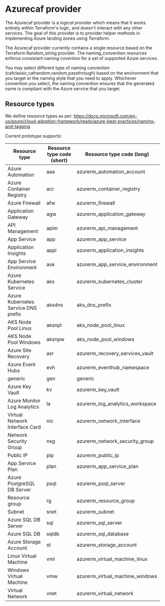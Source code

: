 # Azurecaf provider

The Azurecaf provider is a *logical provider* which means that it works entirely within Terraform's logic, and doesn't interact with any other services. The goal of this provider is to provider helper methods in implementing Azure landing zones using Terraform.

The Azurecaf provider currently contains a single resource based on the Terraform Random_string provider. The naming_convention resources enforce consistant naming covention for a set of supported Azure services.

You may select different type of naming convention (cafclassic,cafrandom,random,passthrough) based on the environment that you target or the naming style that you need to apply. Whichever convention you select, the naming convention ensures that the generated name is compliant with the Azure service that you target.

## Resource types

We define resource types as per: https://docs.microsoft.com/en-us/azure/cloud-adoption-framework/ready/azure-best-practices/naming-and-tagging

Current prototype supports:

| Resource type                       | Resource type code (short)  | Resource type code (long)               |
| ----------------------------------- | ----------------------------|-----------------------------------------|
| Azure Automation                    | aaa                         | azurerm_automation_account              |
| Azure Container Registry            | acr                         | azurerm_container_registry              |
| Azure Firewall                      | afw                         | azurerm_firewall                        |
| Application Gateway                 | agw                         | azurerm_application_gateway             |
| API Management                      | apim                        | azurerm_api_management                  |
| App Service                         | app                         | azurerm_app_service                     |
| Application Insights                | appi                        | azurerm_application_insights            |
| App Service Environment             | ase                         | azurerm_app_service_environment         |
| Azure Kubernetes Service            | aks                         | azurerm_kubernetes_cluster              |
| Azure Kubernetes Service DNS prefix | aksdns                      | aks_dns_prefix                          |
| AKS Node Pool Linux                 | aksnpl                      | aks_node_pool_linux                     |
| AKS Node Pool Windows               | aksnpw                      | aks_node_pool_windows                   |
| Azure Site Recovery                 | asr                         | azurerm_recovery_services_vault         |
| Azure Event Hubs                    | evh                         | azurerm_eventhub_namespace              |
| generic                             | gen                         | generic                                 |
| Azure Key Vault                     | kv                          | azurerm_key_vault                       |
| Azure Monitor Log Analytics         | la                          | azurerm_log_analytics_workspace         |
| Virtual Network Interface Card      | nic                         | azurerm_network_interface               |
| Network Security Group              | nsg                         | azurerm_network_security_group          |
| Public IP                           | pip                         | azurerm_public_ip                       |
| App Service Plan                    | plan                        | azurerm_app_service_plan                |
| Azure PostgreSQL DB Server          | psql                        | azurerm_psql_server                     |
| Resource group                      | rg                          | azurerm_resource_group                  |
| Subnet                              | snet                        | azurerm_subnet                          |
| Azure SQL DB Server                 | sql                         | azurerm_sql_server                      |
| Azure SQL DB                        | sqldb                       | azurerm_sql_database                    |
| Azure Storage Account               | st                          | azurerm_storage_account                 |
| Linux Virtual Machine               | vml                         | azurerm_virtual_machine_linux           |
| Windows Virtual Machine             | vmw                         | azurerm_virtual_machine_windows         |
| Virtual Network                     | vnet                        | azurerm_virtual_network                 |
